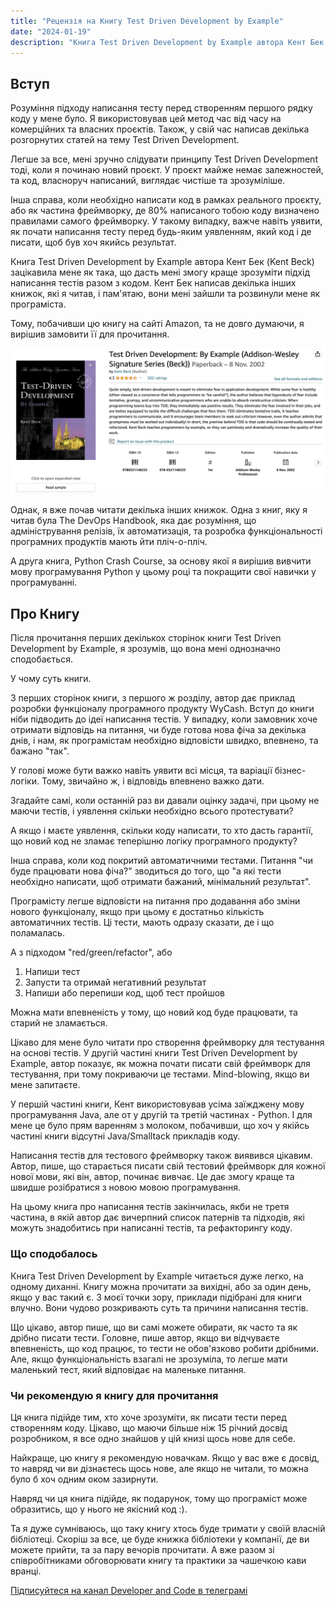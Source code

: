 ```yaml
---
title: "Рецензія на Книгу Test Driven Development by Example"
date: "2024-01-19"
description: "Книга Test Driven Development by Example автора Кент Бек (Kent Beck) зацікавила мене як така, що дасть мені змогу краще зрозуміти підхід написання тестів разом з кодом."
---
```


## Вступ

Розуміння підходу написання тесту перед створенням першого рядку коду у мене було. 
Я використовував цей метод час від часу на комерційних та власних проєктів. Також, у свій час написав декілька розгорнутих статей на тему Test Driven Development.

Легше за все, мені зручно слідувати принципу Test Driven Development тоді, коли я починаю новий проєкт. У проєкт майже немає залежностей, та код, власноруч написаний, виглядає чистіше та зрозуміліше.

Інша справа, коли необхідно написати код в рамках реального проєкту, або як частина фреймворку, де 80% написаного тобою коду визначено правилами самого фреймворку. 
У такому випадку, важче навіть уявити, як почати написання тесту перед будь-яким уявленням, який код і де писати, щоб був хоч якийсь результат. 

Книга Test Driven Development by Example автора Кент Бек (Kent Beck) зацікавила мене як така, що дасть мені змогу краще зрозуміти підхід написання тестів разом з кодом. 
Кент Бек написав декілька інших книжок, які я читав, і пам'ятаю, вони мені зайшли та розвинули мене як програміста.

Тому, побачивши цю книгу на сайті Amazon, та не довго думаючи, я вирішив замовити її для прочитання.

![TDD Amazon](tdd-amazon.png)

Однак, я вже почав читати декілька інших книжок. Одна з книг, яку я читав була The DevOps Handbook, яка дає розуміння, що адміністрування релізів, їх автоматизація, та розробка функціональності програмних продуктів мають йти пліч-о-пліч. 

А друга книга, Python Crash Course, за основу якої я вирішив вивчити мову програмування Python у цьому році та покращити свої навички у програмуванні.  

## Про Книгу

Після прочитання перших декількох сторінок книги Test Driven Development by Example, я зрозумів, що вона мені однозначно сподобається.

У чому суть книги.

З перших сторінок книги, з першого ж розділу, автор дає приклад розробки функціоналу програмного продукту WyCash. 
Вступ до книги ніби підводить до ідеї написання тестів. У випадку, коли замовник хоче отримати відповідь на питання, чи буде готова нова фіча за декілька днів, і нам, як програмістам необхідно відповісти швидко, впевнено, та бажано "так". 

У голові може бути важко навіть уявити всі місця, та варіації бізнес-логіки. Тому, звичайно ж, і відповідь впевнено важко дати.

Згадайте самі, коли останній раз ви давали оцінку задачі, при цьому не маючи тестів, і уявлення скільки необхідно всього протестувати?

А якщо і маєте уявлення, скільки коду написати, то хто дасть гарантії, що новий код не зламає теперішню логіку програмного продукту?

Інша справа, коли код покритий автоматичними тестами. Питання "чи буде працювати нова фіча?" зводиться до того, що "а які тести необхідно написати, щоб отримати бажаний, мінімальний результат". 

Програмісту легше відповісти на питання про додавання або зміни нового функціоналу, якщо при цьому є достатньо кількість автоматичних тестів. Ці тести, мають одразу сказати, де і що поламалась.

А з підходом "red/green/refactor", або 
1. Напиши тест
2. Запусти та отримай негативний результат
3. Напиши або перепиши код, щоб тест пройшов

Можна мати впевненість у тому, що новий код буде працювати, та старий не зламається. 

Цікаво для мене було читати про створення фреймворку для тестування на основі тестів. У другій частині книги Test Driven Development by Example, автор показує, як можна почати писати свій фреймворк для тестування, при тому покриваючи це тестами.
Mind-blowing, якщо ви мене запитаєте. 

У першій частині книги, Кент використовував усіма заїжджену мову програмування Java, але от у другій та третій частинах - Python. І для мене це було прям варенням з молоком, побачивши, що хоч у якійсь частині книги відсутні Java/Smalltack прикладів коду.

Написання тестів для тестового фреймворку також виявився цікавим. Автор, пише, що старається писати свій тестовий фреймворк для кожної нової мови, які він, автор, починає вивчає. Це дає змогу краще та швидше розібратися з новою мовою програмування.

На цьому книга про написання тестів закінчилась, якби не третя частина, в якій автор дає вичерпний список патернів та підходів, які можуть знадобитись при написанні тестів, та рефакторингу коду.

### Що сподобалось

Книга Test Driven Development by Example читається дуже легко, на одному диханні. Книгу можна прочитати за вихідні, або за один день, якщо у вас такий є.
З моєї точки зору, приклади підібрані для книги влучно. Вони чудово розкривають суть та причини написання тестів.

Що цікаво, автор пише, що ви самі можете обирати, як часто та як дрібно писати тести. Головне, пише автор, якщо ви відчуваєте впевненість, що код працює, то тести не обов'язково робити дрібними.
Але, якщо функціональність взагалі не зрозуміла, то легше мати маленький тест, який відповідає на маленьке питання.


### Чи рекомендую я книгу для прочитання

Ця книга підійде тим, хто хоче зрозуміти, як писати тести перед створенням коду. Цікаво, що маючи більше ніж 15 річний досвід розробником, я все одно знайшов у цій книзі щось нове для себе.

Найкраще, цю книгу я рекомендую новачкам. Якщо у вас вже є досвід, то навряд чи ви дізнаєтесь щось нове, але якщо не читали, то можна було б хоч одним оком зазирнути.

Навряд чи ця книга підійде, як подарунок, тому що програміст може образитись, що у нього не якісний код :). 

Та я дуже сумніваюсь, що таку книгу хтось буде тримати у своїй власній бібліотеці. Скоріш за все, це буде книжка бібліотеки у компанії, де ви можете прийти, та за пару вечорів прочитати. А вже разом зі співробітниками обговорювати книгу та практики за чашечкою кави вранці.

[Підписуйтеся на канал Developer and Code в телеграмі](https://t.me/developerandcode)

